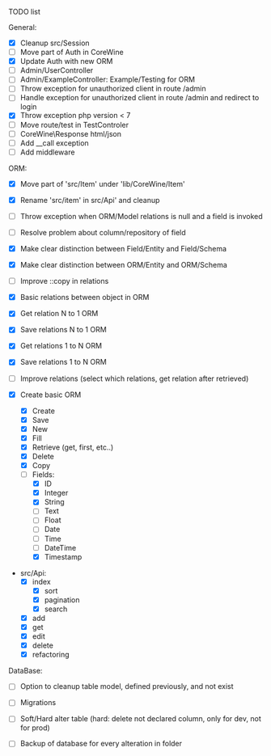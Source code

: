 TODO list

General:

- [x] Cleanup src/Session
- [ ] Move part of Auth in CoreWine
- [x] Update Auth with new ORM
- [ ] Admin/UserController
- [ ] Admin/ExampleController: Example/Testing for ORM
- [ ] Throw exception for unauthorized client in route /admin
- [ ] Handle exception for unauthorized client in route /admin and redirect to login
- [x] Throw exception php version < 7
- [ ] Move route/test in TestControler
- [ ] CoreWine\Response html/json
- [ ] Add __call exception
- [ ] Add middleware

ORM:
- [x] Move part of 'src/Item' under 'lib/CoreWine/Item'
- [x] Rename 'src/item' in src/Api' and cleanup
- [ ] Throw exception when ORM/Model relations is null and a field is invoked
- [ ] Resolve problem about column/repository of field
- [x] Make clear distinction between Field/Entity and Field/Schema
- [x] Make clear distinction between ORM/Entity and ORM/Schema
- [ ] Improve ::copy in relations

- [x] Basic relations between object in ORM
- [x] Get relation N to 1 ORM
- [x] Save relations N to 1 ORM
- [x] Get relations 1 to N ORM
- [x] Save relations 1 to N ORM
- [ ] Improve relations (select which relations, get relation after retrieved)
- [x] Create basic ORM
	- [x] Create
	- [x] Save
	- [x] New
	- [x] Fill
	- [x] Retrieve (get, first, etc..)
	- [x] Delete
	- [x] Copy
	- [ ] Fields:
		- [x] ID
		- [x] Integer
		- [x] String
		- [ ] Text
		- [ ] Float
		- [ ] Date
		- [ ] Time
		- [ ] DateTime
		- [x] Timestamp

- src/Api:
	- [x] index
		- [x] sort
		- [x] pagination
		- [x] search
	- [x] add
	- [x] get
	- [x] edit
	- [x] delete
	- [x] refactoring

DataBase:
- [ ] Option to cleanup table model, defined previously, and not exist
- [ ] Migrations
- [ ] Soft/Hard alter table (hard: delete not declared column, only for dev, not for prod)
- [ ] Backup of database for every alteration in folder

